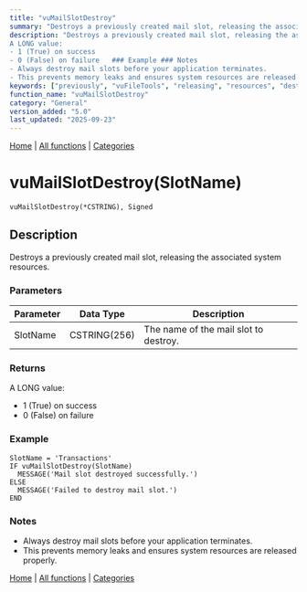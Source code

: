 ```yaml
---
title: "vuMailSlotDestroy"
summary: "Destroys a previously created mail slot, releasing the associated system resources."
description: "Destroys a previously created mail slot, releasing the associated system resources. ### Parameters ### Returns
A LONG value:  
- 1 (True) on success  
- 0 (False) on failure   ### Example ### Notes
- Always destroy mail slots before your application terminates.  
- This prevents memory leaks and ensures system resources are released properly. [Home](../index.md) | [All functions](index.md) | [Categories](../categories/index.md)"
keywords: ["previously", "vuFileTools", "releasing", "resources", "destroys", "associated", "general", "mail", "slot", "Clarion", "system", "Windows"]
function_name: "vuMailSlotDestroy"
category: "General"
version_added: "5.0"
last_updated: "2025-09-23"
---
```


[Home](../index.md) | [All functions](index.md) | [Categories](../categories/index.md)

# vuMailSlotDestroy(SlotName)

```Prototype
vuMailSlotDestroy(*CSTRING), Signed
```


## Description
Destroys a previously created mail slot, releasing the associated system resources.

### Parameters

| Parameter | Data Type    | Description                           |
|-----------|--------------|---------------------------------------|
| SlotName  | CSTRING(256) | The name of the mail slot to destroy. |

### Returns
A LONG value:  
- 1 (True) on success  
- 0 (False) on failure  

### Example

```Clarion
SlotName = 'Transactions'
IF vuMailSlotDestroy(SlotName)
  MESSAGE('Mail slot destroyed successfully.')
ELSE
  MESSAGE('Failed to destroy mail slot.')
END
```

### Notes
- Always destroy mail slots before your application terminates.  
- This prevents memory leaks and ensures system resources are released properly.

[Home](../index.md) | [All functions](index.md) | [Categories](../categories/index.md)
